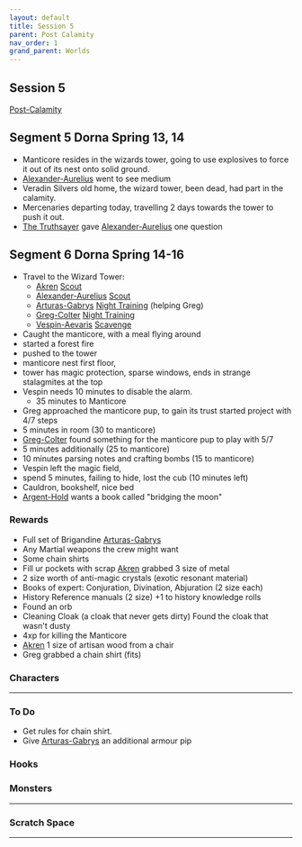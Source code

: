 ```yaml
---
layout: default
title: Session 5
parent: Post Calamity
nav_order: 1
grand_parent: Worlds
---
```

## Session 5
[Post-Calamity](Post-Calamity)

## Segment 5 Dorna Spring 13, 14
* Manticore resides in the wizards tower, going to use explosives to force it out of its nest onto solid ground.
* [Alexander-Aurelius](Alexander-Aurelius) went to see medium
* Veradin Silvers old home, the wizard tower, been dead, had part in the calamity.
* Mercenaries departing today, travelling 2 days towards the tower to push it out.
* [The Truthsayer](Dorna#The%20Truthsayer) gave [Alexander-Aurelius](Alexander-Aurelius) one question

## Segment 6 Dorna Spring 14-16
* Travel to the Wizard Tower:
	* [Akren](Akren) [Scout](../../Activities#Scout)
	* [Alexander-Aurelius](Alexander-Aurelius) [Scout](../../Activities#Scout)
	* [Arturas-Gabrys](Arturas-Gabrys) [Night Training](../../Activities#Night%20Training) (helping Greg)
	* [Greg-Colter](Greg-Colter) [Night Training](../../Activities#Night%20Training)
	* [Vespin-Aevaris](Vespin-Aevaris) [Scavenge](../../Activities#Scavenge)
* Caught the manticore, with a meal flying around
* started a forest fire
* pushed to the tower
* manticore nest first floor,
* tower has magic protection, sparse windows, ends in strange stalagmites at the top
* Vespin needs 10 minutes to disable the alarm.
	* 35 minutes to Manticore
* Greg approached the manticore pup, to gain its trust started project with 4/7 steps
* 5 minutes in room (30 to manticore)
* [Greg-Colter](Greg-Colter) found something for the manticore pup to play with 5/7
* 5 minutes additionally (25 to manticore)
* 10 minutes parsing notes and crafting bombs (15 to manticore)
* Vespin left the magic field, 
* spend 5 minutes, failing to hide, lost the cub (10 minutes left)
* Cauldron, bookshelf, nice bed
* [Argent-Hold](Argent-Hold) wants a book called "bridging the moon"


### Rewards
* Full set of Brigandine [Arturas-Gabrys](Arturas-Gabrys)
* Any Martial weapons the crew might want
* Some chain shirts
* Fill ur pockets with scrap [Akren](Akren) grabbed 3 size of metal
* 2 size worth of anti-magic crystals (exotic resonant material)
* Books of expert: Conjuration, Divination, Abjuration (2 size each)
* History Reference manuals (2 size) +1 to history knowledge rolls
* Found an orb
* Cleaning Cloak (a cloak that never gets dirty) Found the cloak that wasn't dusty
* 4xp for killing the Manticore
* [Akren](Akren) 1 size of artisan wood from a chair
* Greg grabbed a chain shirt (fits)

### Characters
 ---

### To Do
* Get rules for chain shirt.
* Give [Arturas-Gabrys](Arturas-Gabrys) an additional armour pip

### Hooks


### Monsters
---

### Scratch Space
---